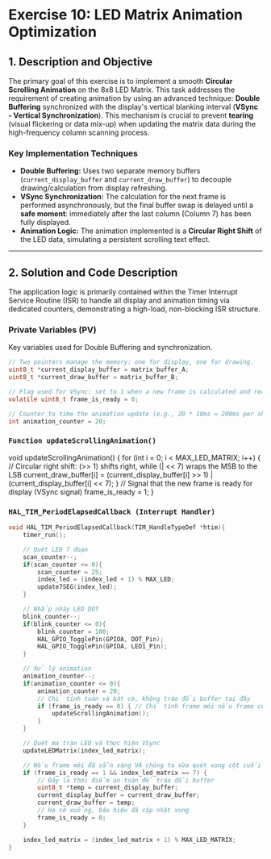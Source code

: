 # Exercise 10: LED Matrix Animation Optimization 

## 1. Description and Objective

The primary goal of this exercise is to implement a smooth **Circular Scrolling Animation** on the 8x8 LED Matrix. This task addresses the requirement of creating animation by using an advanced technique: **Double Buffering** synchronized with the display's vertical blanking interval (**VSync - Vertical Synchronization**). This mechanism is crucial to prevent **tearing** (visual flickering or data mix-up) when updating the matrix data during the high-frequency column scanning process.

### Key Implementation Techniques

* **Double Buffering:** Uses two separate memory buffers (`current_display_buffer` and `current_draw_buffer`) to decouple drawing/calculation from display refreshing.
* **VSync Synchronization:** The calculation for the next frame is performed asynchronously, but the final buffer swap is delayed until a **safe moment**: immediately after the last column (Column 7) has been fully displayed.
* **Animation Logic:** The animation implemented is a **Circular Right Shift** of the LED data, simulating a persistent scrolling text effect.

---

## 2. Solution and Code Description

The application logic is primarily contained within the Timer Interrupt Service Routine (ISR) to handle all display and animation timing via dedicated counters, demonstrating a high-load, non-blocking ISR structure.

### Private Variables (PV)

Key variables used for Double Buffering and synchronization.

```c
// Two pointers manage the memory: one for display, one for drawing.
uint8_t *current_display_buffer = matrix_buffer_A;
uint8_t *current_draw_buffer = matrix_buffer_B;

// Flag used for VSync: set to 1 when a new frame is calculated and ready to swap
volatile uint8_t frame_is_ready = 0;

// Counter to time the animation update (e.g., 20 * 10ms = 200ms per shift)
int animation_counter = 20;
```
### `Function updateScrollingAnimation()`

void updateScrollingAnimation() {
    for (int i = 0; i < MAX_LED_MATRIX; i++) {
        // Circular right shift: (>> 1) shifts right, while (| << 7) wraps the MSB to the LSB
        current_draw_buffer[i] = (current_display_buffer[i] >> 1) | (current_display_buffer[i] << 7);
    }
    // Signal that the new frame is ready for display (VSync signal)
    frame_is_ready = 1;
}

### `HAL_TIM_PeriodElapsedCallback (Interrupt Handler)`
```c
void HAL_TIM_PeriodElapsedCallback(TIM_HandleTypeDef *htim){
    timer_run();

    // Quét LED 7 đoạn
    scan_counter--;
    if(scan_counter <= 0){
        scan_counter = 25;
        index_led = (index_led + 1) % MAX_LED;
        update7SEG(index_led);
    }

    // Nhấp nháy LED DOT
    blink_counter--;
    if(blink_counter <= 0){
        blink_counter = 100;
        HAL_GPIO_TogglePin(GPIOA, DOT_Pin);
        HAL_GPIO_TogglePin(GPIOA, LED1_Pin);
    }

    // Xử lý animation
    animation_counter--;
    if(animation_counter <= 0){
        animation_counter = 20;
        // Chỉ tính toán và bật cờ, không tráo đổi buffer tại đây
        if (frame_is_ready == 0) { // Chỉ tính frame mới nếu frame cũ đã được hiển thị
            updateScrollingAnimation();
        }
    }

    // Quét ma trận LED và thực hiện VSync
    updateLEDMatrix(index_led_matrix);

    // Nếu frame mới đã sẵn sàng VÀ chúng ta vừa quét xong cột cuối cùng (cột 7)
    if (frame_is_ready == 1 && index_led_matrix == 7) {
        // Đây là thời điểm an toàn để tráo đổi buffer
        uint8_t *temp = current_display_buffer;
        current_display_buffer = current_draw_buffer;
        current_draw_buffer = temp;
        // Hạ cờ xuống, báo hiệu đã cập nhật xong
        frame_is_ready = 0;
    }

    index_led_matrix = (index_led_matrix + 1) % MAX_LED_MATRIX;
}
```
